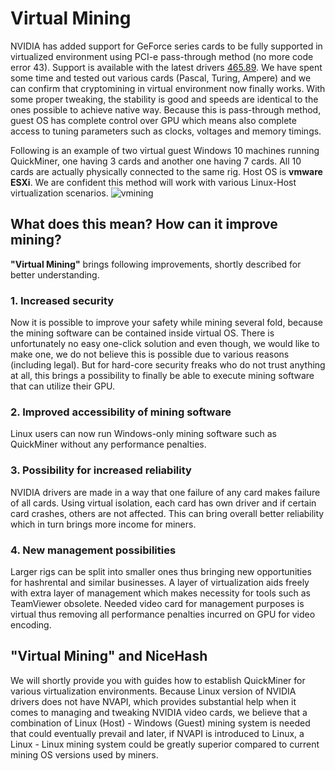 # Virtual Mining

NVIDIA has added support for GeForce series cards to be fully supported in virtualized environment using PCI-e pass-through method (no more code error 43). Support is available with the latest drivers [465.89](https://www.nvidia.com/download/driverResults.aspx/172060/en-us). We have spent some time and tested out various cards (Pascal, Turing, Ampere) and we can confirm that cryptomining in virtual environment now finally works. With some proper tweaking, the stability is good and speeds are identical to the ones possible to achieve native way. Because this is pass-through method, guest OS has complete control over GPU which means also complete access to tuning parameters such as clocks, voltages and memory timings.

Following is an example of two virtual guest Windows 10 machines running QuickMiner, one having 3 cards and another one having 7 cards. All 10 cards are actually physically connected to the same rig. Host OS is **vmware ESXi**. We are confident this method will work with various Linux-Host virtualization scenarios.
![vmining](https://github.com/nicehash/NiceHashQuickMiner/blob/main/images/virtualmining.png?raw=true)

## What does this mean? How can it improve mining?
**"Virtual Mining"** brings following improvements, shortly described for better understanding.

### 1. Increased security
Now it is possible to improve your safety while mining several fold, because the mining software can be contained inside virtual OS. There is unfortunately no easy one-click solution and even though, we would like to make one, we do not believe this is possible due to various reasons (including legal). But for hard-core security freaks who do not trust anything at all, this brings a possibility to finally be able to execute mining software that can utilize their GPU.

### 2. Improved accessibility of mining software
Linux users can now run Windows-only mining software such as QuickMiner without any performance penalties.

### 3. Possibility for increased reliability
NVIDIA drivers are made in a way that one failure of any card makes failure of all cards. Using virtual isolation, each card has own driver and if certain card crashes, others are not affected. This can bring overall better reliability which in turn brings more income for miners.

### 4. New management possibilities
Larger rigs can be split into smaller ones thus bringing new opportunities for hashrental and similar businesses. A layer of virtualization aids freely with extra layer of management which makes necessity for tools such as TeamViewer obsolete. Needed video card for management purposes is virtual thus removing all performance penalties incurred on GPU for video encoding.

## "Virtual Mining" and NiceHash
We will shortly provide you with guides how to establish QuickMiner for various virtualization environments. Because Linux version of NVIDIA drivers does not have NVAPI, which provides substantial help when it comes to managing and tweaking NVIDIA video cards, we believe that a combination of Linux (Host) - Windows (Guest) mining system is needed that could eventually prevail and later, if NVAPI is introduced to Linux, a Linux - Linux mining system could be greatly superior compared to current mining OS versions used by miners.
